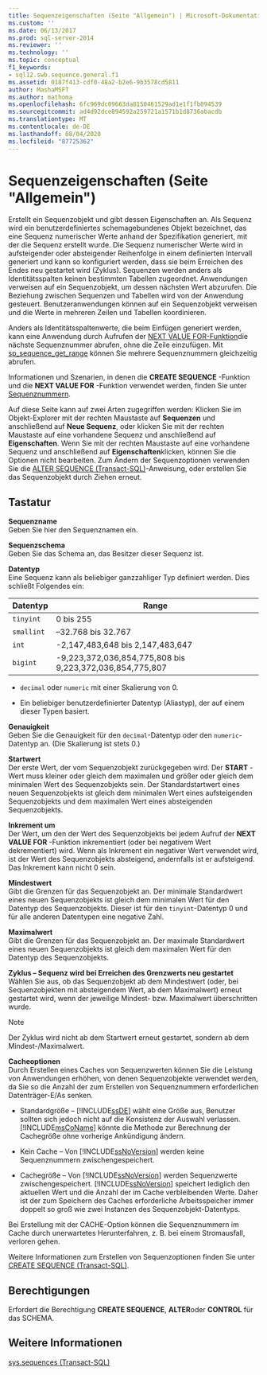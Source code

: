```yaml
---
title: Sequenzeigenschaften (Seite "Allgemein") | Microsoft-Dokumentation
ms.custom: ''
ms.date: 06/13/2017
ms.prod: sql-server-2014
ms.reviewer: ''
ms.technology: ''
ms.topic: conceptual
f1_keywords:
- sql12.swb.sequence.general.f1
ms.assetid: 0187f413-cdf0-48a2-b2e6-9b3578cd5811
author: MashaMSFT
ms.author: mathoma
ms.openlocfilehash: 6fc969dc09663da8150461529ad1e1f1fb094539
ms.sourcegitcommit: ad4d92dce894592a259721a1571b1d8736abacdb
ms.translationtype: MT
ms.contentlocale: de-DE
ms.lasthandoff: 08/04/2020
ms.locfileid: "87725362"
---
```

# <a name="sequence-properties-general-page"></a>Sequenzeigenschaften (Seite "Allgemein")
  Erstellt ein Sequenzobjekt und gibt dessen Eigenschaften an. Als Sequenz wird ein benutzerdefiniertes schemagebundenes Objekt bezeichnet, das eine Sequenz numerischer Werte anhand der Spezifikation generiert, mit der die Sequenz erstellt wurde. Die Sequenz numerischer Werte wird in aufsteigender oder absteigender Reihenfolge in einem definierten Intervall generiert und kann so konfiguriert werden, dass sie beim Erreichen des Endes neu gestartet wird (Zyklus). Sequenzen werden anders als Identitätsspalten keinen bestimmten Tabellen zugeordnet. Anwendungen verweisen auf ein Sequenzobjekt, um dessen nächsten Wert abzurufen. Die Beziehung zwischen Sequenzen und Tabellen wird von der Anwendung gesteuert. Benutzeranwendungen können auf ein Sequenzobjekt verweisen und die Werte in mehreren Zeilen und Tabellen koordinieren.  
  
 Anders als Identitätsspaltenwerte, die beim Einfügen generiert werden, kann eine Anwendung durch Aufrufen der [NEXT VALUE FOR-Funktion](/sql/t-sql/functions/next-value-for-transact-sql)die nächste Sequenznummer abrufen, ohne die Zeile einzufügen. Mit [sp_sequence_get_range](/sql/relational-databases/system-stored-procedures/sp-sequence-get-range-transact-sql) können Sie mehrere Sequenznummern gleichzeitig abrufen.  
  
 Informationen und Szenarien, in denen die **CREATE SEQUENCE** -Funktion und die **NEXT VALUE FOR** -Funktion verwendet werden, finden Sie unter [Sequenznummern](sequence-numbers.md).  
  
 Auf diese Seite kann auf zwei Arten zugegriffen werden: Klicken Sie im Objekt-Explorer mit der rechten Maustaste auf **Sequenzen** und anschließend auf **Neue Sequenz**, oder klicken Sie mit der rechten Maustaste auf eine vorhandene Sequenz und anschließend auf **Eigenschaften**. Wenn Sie mit der rechten Maustaste auf eine vorhandene Sequenz und anschließend auf **Eigenschaften**klicken, können Sie die Optionen nicht bearbeiten. Zum Ändern der Sequenzoptionen verwenden Sie die [ALTER SEQUENCE &#40;Transact-SQL&#41;](/sql/t-sql/statements/alter-sequence-transact-sql)-Anweisung, oder erstellen Sie das Sequenzobjekt durch Ziehen erneut.  
  
## <a name="options"></a>Tastatur  
 **Sequenzname**  
 Geben Sie hier den Sequenznamen ein.  
  
 **Sequenzschema**  
 Geben Sie das Schema an, das Besitzer dieser Sequenz ist.  
  
 **Datentyp**  
 Eine Sequenz kann als beliebiger ganzzahliger Typ definiert werden. Dies schließt Folgendes ein:  
  
|Datentyp|Range|  
|---------------|-----------|  
|`tinyint`|0 bis 255|  
|`smallint`|–32.768 bis 32.767|  
|`int`|-2,147,483,648 bis 2,147,483,647|  
|`bigint`|-9,223,372,036,854,775,808 bis 9,223,372,036,854,775,807|  
  
-   `decimal` oder `numeric` mit einer Skalierung von 0.  
  
-   Ein beliebiger benutzerdefinierter Datentyp (Aliastyp), der auf einem dieser Typen basiert.  
  
 **Genauigkeit**  
 Geben Sie die Genauigkeit für den `decimal`-Datentyp oder den `numeric`-Datentyp an. (Die Skalierung ist stets 0.)  
  
 **Startwert**  
 Der erste Wert, der vom Sequenzobjekt zurückgegeben wird. Der **START** -Wert muss kleiner oder gleich dem maximalen und größer oder gleich dem minimalen Wert des Sequenzobjekts sein. Der Standardstartwert eines neuen Sequenzobjekts ist gleich dem minimalen Wert eines aufsteigenden Sequenzobjekts und dem maximalen Wert eines absteigenden Sequenzobjekts.  
  
 **Inkrement um**  
 Der Wert, um den der Wert des Sequenzobjekts bei jedem Aufruf der **NEXT VALUE FOR** -Funktion inkrementiert (oder bei negativem Wert dekrementiert) wird. Wenn als Inkrement ein negativer Wert verwendet wird, ist der Wert des Sequenzobjekts absteigend, andernfalls ist er aufsteigend. Das Inkrement kann nicht 0 sein.  
  
 **Mindestwert**  
 Gibt die Grenzen für das Sequenzobjekt an. Der minimale Standardwert eines neuen Sequenzobjekts ist gleich dem minimalen Wert für den Datentyp des Sequenzobjekts. Dieser ist für den `tinyint`-Datentyp 0 und für alle anderen Datentypen eine negative Zahl.  
  
 **Maximalwert**  
 Gibt die Grenzen für das Sequenzobjekt an. Der maximale Standardwert eines neuen Sequenzobjekts ist gleich dem maximalen Wert für den Datentyp des Sequenzobjekts.  
  
 **Zyklus – Sequenz wird bei Erreichen des Grenzwerts neu gestartet**  
 Wählen Sie aus, ob das Sequenzobjekt ab dem Mindestwert (oder, bei Sequenzobjekten mit absteigendem Wert, ab dem Maximalwert) erneut gestartet wird, wenn der jeweilige Mindest- bzw. Maximalwert überschritten wurde.  
  
> [!NOTE]  
>  Der Zyklus wird nicht ab dem Startwert erneut gestartet, sondern ab dem Mindest-/Maximalwert.  
  
 **Cacheoptionen**  
 Durch Erstellen eines Caches von Sequenzwerten können Sie die Leistung von Anwendungen erhöhen, von denen Sequenzobjekte verwendet werden, da Sie so die Anzahl der zum Erstellen von Sequenznummern erforderlichen Datenträger-E/As senken.  
  
-   Standardgröße – [!INCLUDE[ssDE](../../includes/ssde-md.md)] wählt eine Größe aus, Benutzer sollten sich jedoch nicht auf die Konsistenz der Auswahl verlassen. [!INCLUDE[msCoName](../../includes/msconame-md.md)] könnte die Methode zur Berechnung der Cachegröße ohne vorherige Ankündigung ändern.  
  
-   Kein Cache – Von [!INCLUDE[ssNoVersion](../../../includes/ssnoversion-md.md)] werden keine Sequenznummern zwischengespeichert.  
  
-   Cachegröße – Von [!INCLUDE[ssNoVersion](../../../includes/ssnoversion-md.md)] werden Sequenzwerte zwischengespeichert. [!INCLUDE[ssNoVersion](../../../includes/ssnoversion-md.md)] speichert lediglich den aktuellen Wert und die Anzahl der im Cache verbleibenden Werte. Daher ist der zum Speichern des Caches erforderliche Arbeitsspeicher immer doppelt so groß wie zwei Instanzen des Sequenzobjekt-Datentyps.  
  
 Bei Erstellung mit der CACHE-Option können die Sequenznummern im Cache durch unerwartetes Herunterfahren, z. B. bei einem Stromausfall, verloren gehen.  
  
 Weitere Informationen zum Erstellen von Sequenzoptionen finden Sie unter [CREATE SEQUENCE &#40;Transact-SQL&#41;](/sql/t-sql/statements/create-sequence-transact-sql).  
  
## <a name="permissions"></a>Berechtigungen  
 Erfordert die Berechtigung **CREATE SEQUENCE**, **ALTER**oder **CONTROL** für das SCHEMA.  
  
## <a name="see-also"></a>Weitere Informationen  
 [sys.sequences &#40;Transact-SQL&#41;](/sql/relational-databases/system-catalog-views/sys-sequences-transact-sql)  
  
  
